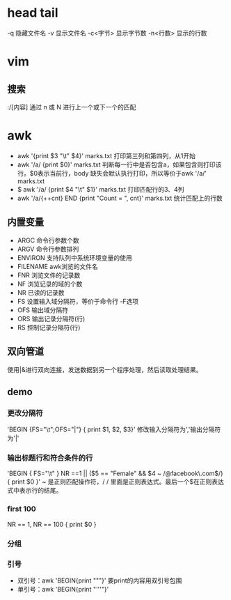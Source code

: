 # head tail
-q 隐藏文件名
-v 显示文件名
-c<字节> 显示字节数
-n<行数> 显示的行数

# vim
## 搜索
:/[内容] 
通过 n  或  N 进行上一个或下一个的匹配

# awk
* awk '{print $3 "\t" $4}' marks.txt 打印第三列和第四列，从1开始
* awk '/a/ {print $0}' marks.txt 判断每一行中是否包含a，如果包含则打印该行。$0表示当前行，body 缺失会默认执行打印，所以等价于awk '/a/' marks.txt
* $ awk '/a/ {print $4 "\t" $1}' marks.txt 打印匹配行的3、4列
* awk '/a/{++cnt} END {print "Count = ", cnt}' marks.txt 统计匹配上的行数

## 内置变量
* ARGC               命令行参数个数
* ARGV               命令行参数排列
* ENVIRON            支持队列中系统环境变量的使用
* FILENAME           awk浏览的文件名
* FNR                浏览文件的记录数
* NF                 浏览记录的域的个数
* NR                 已读的记录数
* FS                 设置输入域分隔符，等价于命令行 -F选项
* OFS                输出域分隔符
* ORS                输出记录分隔符(行)
* RS                 控制记录分隔符(行)

## 双向管道
使用|&进行双向连接，发送数据到另一个程序处理，然后读取处理结果。

## demo
### 更改分隔符
'BEGIN {FS="\t";OFS="|"} { print $1, $2, $3}' 修改输入分隔符为','输出分隔符为'|'

### 输出标题行和符合条件的行
'BEGIN { FS="\t" } NR ==1 || ($5 == "Female" && $4 ~ /@facebook\.com$/) { print $0 }'
~ 是正则匹配操作符，/ / 里面是正则表达式。最后一个$在正则表达式中表示行的结尾。
### first 100
NR == 1, NR == 100 { print $0 }
### 分组

### 引号
* 双引号：awk 'BEGIN{print "\""}' 要print的内容用双引号包围
* 单引号：awk 'BEGIN{print "'\''"}'